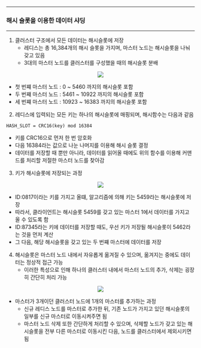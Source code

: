 -----
### 해시 슬롯을 이용한 데이터 샤딩
-----
1. 클러스터 구조에서 모든 데이터는 해시슬롯에 저장
   - 레디스는 총 16,384개의 해시 슬롯을 가지며, 마스터 노드는 해시슬롯을 나눠 갖고 있음
   - 3대의 마스터 노드를 클러스터를 구성했을 때의 해시슬롯 분배
<div align="center">
<img src="https://github.com/user-attachments/assets/b996c15a-1130-4494-92f0-8ace86219b80">
</div>

   - 첫 번쨰 마스터 노드 : 0 ~ 5460 까지의 해시슬롯 포함
   - 두 번쨰 마스터 노드 : 5461 ~ 10922 까지의 해시슬롯 포함
   - 세 번쨰 마스터 노드 : 10923 ~ 16383 까지의 해시슬롯 포함

2. 레디스에 입력되는 모든 키는 하나의 해시슬롯에 매핑되며, 해시함수는 다음과 같음
```
HASH_SLOT = CRC16(key) mod 16384
```
   - 키를 CRC16으로 먼저 한 번 암호화
   - 다음 16384라는 값으로 나눈 나머지를 이용해 해시 슬롯 결정
   - 데이터를 저장할 때 뿐만 아니라, 데이터를 읽어올 때에도 위의 함수를 이용해 커맨드를 처리할 저절한 마스터 노드를 찾아감

3. 키가 해시슬롯에 저장되는 과정
<div align="center">
<img src="https://github.com/user-attachments/assets/e647878d-c6a8-4f73-85aa-ea7e94167141">
</div>

   - ID:0817이라는 키를 가지고 올떄, 알고리즘에 의해 키는 5459라는 해시슬롯에 저장
   - 따라서, 클라이언트는 해시슬롯 5459를 갖고 있는 마스터 1에서 데이터를 가지고 올 수 있도록 함
   - ID:87345라는 키에 데이터를 저장할 때도, 우선 키가 저장될 해시슬롯이 5462라는 것을 먼저 계산
   - 그 다음, 해당 해시슬롯을 갖고 있는 두 번쨰 마스터에 데이터를 저장

4. 해시슬롯은 마스터 노드 내에서 자유롭게 옮겨질 수 있으며, 옮겨지는 중에도 데이터는 정상적 접근 가능
   - 이러한 특성으로 인해 하나의 클러스터 내에서 마스터 노드의 추가, 삭제는 굉장히 간단히 처리 가능
<div align="center">
<img src="https://github.com/user-attachments/assets/b986d6f1-f308-4df3-abc4-098f6bcc7491">
</div>

   - 마스터가 3개이던 클러스터 노드에 1개의 마스터를 추가하는 과정
     + 신규 레디스 노드를 마스터로 추가한 뒤, 기존 노드가 가지고 있던 해시슬롯의 일부를 신규 마스터로 이동시켜주면 됨
     + 마스터 노드 삭제 또한 간단하게 처리할 수 있으며, 삭제할 노드가 갖고 있는 해시슬롯을 전부 다른 마스터로 이동시킨 다음, 노드를 클러스터에서 제외시키면 됨
  
